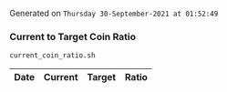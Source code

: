 Generated on `Thursday 30-September-2021 at 01:52:49`

### Current to Target Coin Ratio
`current_coin_ratio.sh`

Date|Current|Target|Ratio
---|---|---|---
